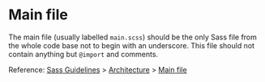 # Main file

The main file (usually labelled `main.scss`) should be the only Sass file from the whole code base not to begin with an underscore.
 This file should not contain anything but `@import` and comments.

Reference: [Sass Guidelines](http://sass-guidelin.es/) > [Architecture](http://sass-guidelin.es/#architecture) > [Main file](http://sass-guidelin.es/#main-file)
